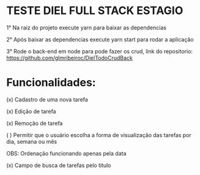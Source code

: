 # TESTE DIEL FULL STACK ESTAGIO

1° Na raiz do projeto execute yarn para baixar as dependencias

2° Após baixar as dependencias execute yarn start para rodar a aplicação

3° Rode o back-end em node para pode fazer os crud, link do repositorio: https://github.com/glmribeiroc/DielTodoCrudBack

# Funcionalidades:
(x) Cadastro de uma nova tarefa

(x) Edição de tarefa

(x) Remoção de tarefa

( ) Permitir que o usuário escolha a forma de visualização das tarefas por dia,
semana ou mês

OBS: Ordenação funcionando apenas pela data

(x) Campo de busca de tarefas pelo titulo

